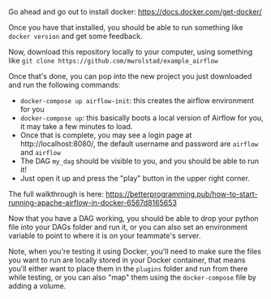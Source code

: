 

Go ahead and go out to install docker: https://docs.docker.com/get-docker/

Once you have that installed, you should be able to run something like `docker version` and get some feedback.

Now, download this repository locally to your computer, using something like `git clone https://github.com/mwrolstad/example_airflow`

Once that's done, you can pop into the new project you just downloaded and run the following commands:

- `docker-compose up airflow-init`: this creates the airflow environment for you
- `docker-compose up`: this basically boots a local version of Airflow for you, it may take a few minutes to load.
- Once that is complete, you may see a login page at http://localhost:8080/, the default username and password are `airflow` and `airflow`
- The DAG `my_dag` should be visible to you, and you should be able to run it!
- Just open it up and press the "play" button in the upper right corner.

The full walkthrough is here: https://betterprogramming.pub/how-to-start-running-apache-airflow-in-docker-6567d8165653

Now that you have a DAG working, you should be able to drop your python file into your DAGs folder and run it, or you can also set an environment variable to point to where it is on your teammate's server.

Note, when you're testing it using Docker, you'll need to make sure the files you want to run are locally stored in your Docker container, that means you'll either want to place them in the `plugins` folder and run from there while testing, or you can also "map" them using the `docker-compose` file by adding a volume.